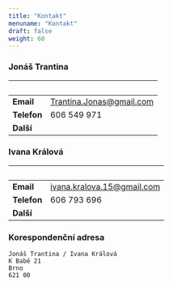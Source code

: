 ```yaml
---
title: "Kontakt"
menuname: "Kontakt"
draft: false
weight: 60
---
```


### Jonáš Trantina
&nbsp;  | &nbsp; 
--------|-------
**Email**   |  [Trantina.Jonas@gmail.com](mailto:Trantina.Jonas@gmail.com)
**Telefon** |  606 549 971
**Další** | <i class="fa fa-lg fa-facebook-official" title="Facebook"></i>&nbsp;&nbsp;<i class="fa fa-lg fa-whatsapp" title="WhatsApp"></i>&nbsp;&nbsp;<i class="fa fa-lg fa-linkedin-square" title="LinkedIn"></i>&nbsp;&nbsp;<i class="fa fa-lg fa-steam-square" title="Steam"></i>

### Ivana Králová
&nbsp; | &nbsp;
-------|-------
**Email** | [ivana.kralova.15@gmail.com](mailto:ivana.kralova.15@gmail.com)
**Telefon** | 606 793 696
**Další** | <i class="fa fa-lg fa-facebook-official" title="Facebook"></i>


### Korespondenční adresa

```
Jonáš Trantina / Ivana Králová
K Babě 21
Brno
621 00
```
